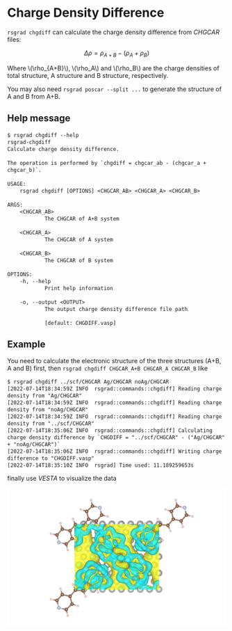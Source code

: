 # Charge Density Difference

`rsgrad chgdiff` can calculate the charge density difference from _CHGCAR_ files:

$$
\Delta \rho = \rho_{A+B} - (\rho_A + \rho_B)
$$

Where \\(\rho_{A+B}\\), \\(\rho_A\\) and \\(\rho_B\\) are the charge densities of total structure,
A structure and B structure, respectively.

You may also need `rsgrad poscar --split ...` to generate
the structure of A and B from A+B.

## Help message

```shell
$ rsgrad chgdiff --help
rsgrad-chgdiff
Calculate charge density difference.

The operation is performed by `chgdiff = chgcar_ab - (chgcar_a + chgcar_b)`.

USAGE:
    rsgrad chgdiff [OPTIONS] <CHGCAR_AB> <CHGCAR_A> <CHGCAR_B>

ARGS:
    <CHGCAR_AB>
            The CHGCAR of A+B system

    <CHGCAR_A>
            The CHGCAR of A system

    <CHGCAR_B>
            The CHGCAR of B system

OPTIONS:
    -h, --help
            Print help information

    -o, --output <OUTPUT>
            The output charge density difference file path

            [default: CHGDIFF.vasp]
```

## Example

You need to calculate the electronic structure of the three structures (A+B, A and B) first,
then `rsgrad chgdiff CHGCAR_A+B CHGCAR_A CHGCAR_B` like

```shell
$ rsgrad chgdiff ../scf/CHGCAR Ag/CHGCAR noAg/CHGCAR
[2022-07-14T18:34:59Z INFO  rsgrad::commands::chgdiff] Reading charge density from "Ag/CHGCAR"
[2022-07-14T18:34:59Z INFO  rsgrad::commands::chgdiff] Reading charge density from "noAg/CHGCAR"
[2022-07-14T18:34:59Z INFO  rsgrad::commands::chgdiff] Reading charge density from "../scf/CHGCAR"
[2022-07-14T18:35:06Z INFO  rsgrad::commands::chgdiff] Calculating charge density difference by `CHGDIFF = "../scf/CHGCAR" - ("Ag/CHGCAR" + "noAg/CHGCAR")`
[2022-07-14T18:35:06Z INFO  rsgrad::commands::chgdiff] Writing charge difference to "CHGDIFF.vasp"
[2022-07-14T18:35:10Z INFO  rsgrad] Time used: 11.189259653s
```

finally use _VESTA_ to visualize the data

![](./ChgDiff-example-VESTA.png)
